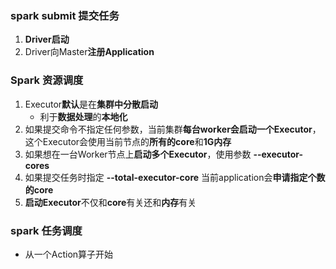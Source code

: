 ### spark submit 提交任务

1. **Driver启动**
2. Driver向Master**注册Application**

### Spark 资源调度

1. Executor**默认**是在**集群中分散启动**
   * 利于**数据处理**的**本地化**
2. 如果提交命令不指定任何参数，当前集群**每台worker会启动一个Executor**，这个Executor会使用当前节点的**所有的core**和**1G内存**
3. 如果想在一台Worker节点上**启动多个Executor**，使用参数 **--executor-cores**
4. 如果提交任务时指定 **--total-executor-core** 当前application会**申请指定个数的core**
5. **启动Executor**不仅和**core**有关还和**内存**有关

### spark 任务调度

* 从一个Action算子开始
